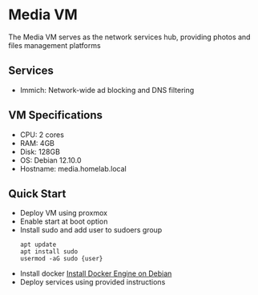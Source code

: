 # Media VM

The Media VM serves as the network services hub, providing photos and files management platforms

## Services
- Immich: Network-wide ad blocking and DNS filtering 

## VM Specifications
- CPU: 2 cores 
- RAM: 4GB 
- Disk: 128GB 
- OS: Debian 12.10.0
- Hostname: media.homelab.local

## Quick Start
- Deploy VM using proxmox
- Enable start at boot option
- Install sudo and add user to sudoers group
  ```
  apt update
  apt install sudo
  usermod -aG sudo {user}
  ```
- Install docker [Install Docker Engine on Debian](https://docs.docker.com/engine/install/debian/)
- Deploy services using provided instructions 
